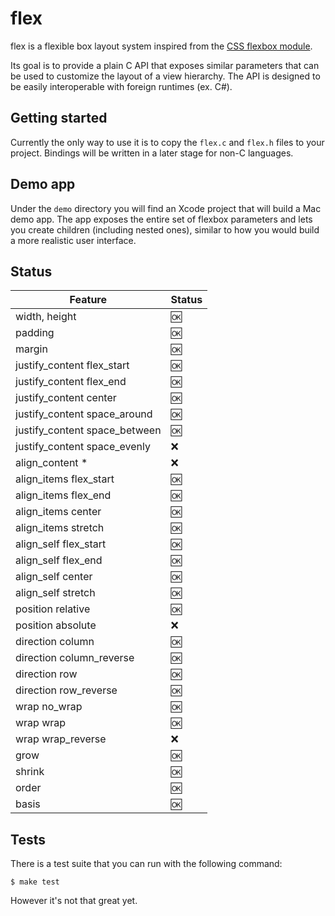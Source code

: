 # flex

flex is a flexible box layout system inspired from the <a href="https://www.w3.org/TR/css-flexbox-1/">CSS flexbox module</a>.

Its goal is to provide a plain C API that exposes similar parameters that can be used to customize the layout of a view hierarchy. The API is designed to be easily interoperable with foreign runtimes (ex. C#).

## Getting started

Currently the only way to use it is to copy the `flex.c` and `flex.h` files to your project. Bindings will be written in a later stage for non-C languages.

## Demo app

Under the `demo` directory you will find an Xcode project that will build a Mac demo app. The app exposes the entire set of flexbox parameters and lets you create children (including nested ones), similar to how you would build a more realistic user interface.

## Status

| Feature | Status |
|---|---|
| width, height | :ok: |
| padding | :ok: |
| margin | :ok: |
| justify_content flex_start | :ok: |
| justify_content flex_end | :ok: |
| justify_content center | :ok: |
| justify_content space_around | :ok: |
| justify_content space_between | :ok: |
| justify_content space_evenly | :x: |
| align_content * | :x: |
| align_items flex_start | :ok: |
| align_items flex_end | :ok: |
| align_items center | :ok: |
| align_items stretch | :ok: |
| align_self flex_start | :ok: |
| align_self flex_end | :ok: |
| align_self center | :ok: |
| align_self stretch | :ok: |
| position relative | :ok: |
| position absolute | :x: |
| direction column | :ok: |
| direction column_reverse | :ok: |
| direction row | :ok: |
| direction row_reverse | :ok: |
| wrap no_wrap | :ok: |
| wrap wrap | :ok: |
| wrap wrap_reverse | :x: |
| grow | :ok: |
| shrink | :ok: |
| order | :ok: |
| basis | :ok: |

## Tests

There is a test suite that you can run with the following command:

```
$ make test
```

However it's not that great yet.
